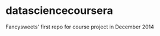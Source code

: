 datasciencecoursera
===================

Fancysweets' first repo for course project in December 2014
